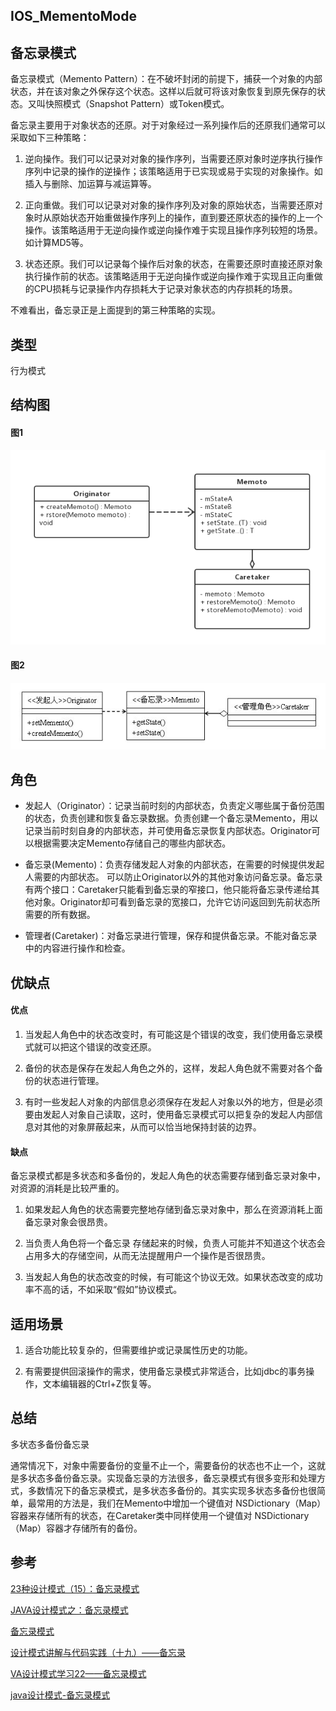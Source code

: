 ## IOS_MementoMode

## 备忘录模式
备忘录模式（Memento Pattern）：在不破坏封闭的前提下，捕获一个对象的内部状态，并在该对象之外保存这个状态。这样以后就可将该对象恢复到原先保存的状态。又叫快照模式（Snapshot Pattern）或Token模式。

备忘录主要用于对象状态的还原。对于对象经过一系列操作后的还原我们通常可以采取如下三种策略：

1. 逆向操作。我们可以记录对对象的操作序列，当需要还原对象时逆序执行操作序列中记录的操作的逆操作；该策略适用于已实现或易于实现的对象操作。如插入与删除、加运算与减运算等。

2. 正向重做。我们可以记录对对象的操作序列及对象的原始状态，当需要还原对象时从原始状态开始重做操作序列上的操作，直到要还原状态的操作的上一个操作。该策略适用于无逆向操作或逆向操作难于实现且操作序列较短的场景。如计算MD5等。

3. 状态还原。我们可以记录每个操作后对象的状态，在需要还原时直接还原对象执行操作前的状态。该策略适用于无逆向操作或逆向操作难于实现且正向重做的CPU损耗与记录操作内存损耗大于记录对象状态的内存损耗的场景。 

不难看出，备忘录正是上面提到的第三种策略的实现。

## 类型

行为模式

## 结构图

#### 图1

![备忘录模式](./Resource/memento.png)

#### 图2

![备忘录模式](./Resource/memento1.png)

## 角色

* 发起人（Originator）：记录当前时刻的内部状态，负责定义哪些属于备份范围的状态，负责创建和恢复备忘录数据。负责创建一个备忘录Memento，用以记录当前时刻自身的内部状态，并可使用备忘录恢复内部状态。Originator可以根据需要决定Memento存储自己的哪些内部状态。

* 备忘录(Memento)：负责存储发起人对象的内部状态，在需要的时候提供发起人需要的内部状态。 可以防止Originator以外的其他对象访问备忘录。备忘录有两个接口：Caretaker只能看到备忘录的窄接口，他只能将备忘录传递给其他对象。Originator却可看到备忘录的宽接口，允许它访问返回到先前状态所需要的所有数据。

* 管理者(Caretaker)：对备忘录进行管理，保存和提供备忘录。不能对备忘录中的内容进行操作和检查。

## 优缺点

#### 优点

1. 当发起人角色中的状态改变时，有可能这是个错误的改变，我们使用备忘录模式就可以把这个错误的改变还原。

2. 备份的状态是保存在发起人角色之外的，这样，发起人角色就不需要对各个备份的状态进行管理。

3. 有时一些发起人对象的内部信息必须保存在发起人对象以外的地方，但是必须要由发起人对象自己读取，这时，使用备忘录模式可以把复杂的发起人内部信息对其他的对象屏蔽起来，从而可以恰当地保持封装的边界。


#### 缺点

备忘录模式都是多状态和多备份的，发起人角色的状态需要存储到备忘录对象中，对资源的消耗是比较严重的。

1. 如果发起人角色的状态需要完整地存储到备忘录对象中，那么在资源消耗上面备忘录对象会很昂贵。

2. 当负责人角色将一个备忘录 存储起来的时候，负责人可能并不知道这个状态会占用多大的存储空间，从而无法提醒用户一个操作是否很昂贵。

3. 当发起人角色的状态改变的时候，有可能这个协议无效。如果状态改变的成功率不高的话，不如采取“假如”协议模式。

## 适用场景

1. 适合功能比较复杂的，但需要维护或记录属性历史的功能。

2. 有需要提供回滚操作的需求，使用备忘录模式非常适合，比如jdbc的事务操作，文本编辑器的Ctrl+Z恢复等。

## 总结

多状态多备份备忘录

通常情况下，对象中需要备份的变量不止一个，需要备份的状态也不止一个，这就是多状态多备份备忘录。实现备忘录的方法很多，备忘录模式有很多变形和处理方式，多数情况下的备忘录模式，是多状态多备份的。其实实现多状态多备份也很简单，最常用的方法是，我们在Memento中增加一个键值对 NSDictionary（Map）容器来存储所有的状态，在Caretaker类中同样使用一个键值对 NSDictionary（Map）容器才存储所有的备份。

## 参考

[23种设计模式（15）：备忘录模式](https://blog.csdn.net/zhengzhb/article/details/7697549)

[JAVA设计模式之：备忘录模式](https://blog.csdn.net/true100/article/details/50561081)

[备忘录模式](https://baike.baidu.com/item/%E5%A4%87%E5%BF%98%E5%BD%95%E6%A8%A1%E5%BC%8F/1430849?fr=aladdin)

[设计模式讲解与代码实践（十九）——备忘录](https://blog.csdn.net/free1985/article/details/78220267)

[VA设计模式学习22——备忘录模式](http://alaric.iteye.com/blog/1931253)

[java设计模式-备忘录模式](https://www.imooc.com/article/15707)
